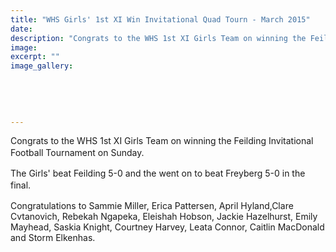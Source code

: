 ```yaml
---
title: "WHS Girls' 1st XI Win Invitational Quad Tourn - March 2015"
date: 
description: "Congrats to the WHS 1st XI Girls Team on winning the Feilding Invitational Football Tournament on Sunday, 30 March 2015..."
image: 
excerpt: ""
image_gallery:
    
    
    
    
    
---
```


<p>Congrats to the WHS 1st XI Girls Team on winning the Feilding Invitational Football Tournament on Sunday.<span style="line-height: 1.5;">&nbsp;</span></p>
<p>The Girls' beat Feilding 5-0 and the went on to beat Freyberg 5-0 in the final.<span style="line-height: 1.5;">&nbsp;</span></p>
<p>Congratulations to Sammie Miller, Erica Pattersen, April Hyland,Clare Cvtanovich, Rebekah Ngapeka, Eleishah Hobson, Jackie Hazelhurst, Emily Mayhead, Saskia Knight, Courtney Harvey, Leata Connor, Caitlin MacDonald and Storm Elkenhas.</p>

